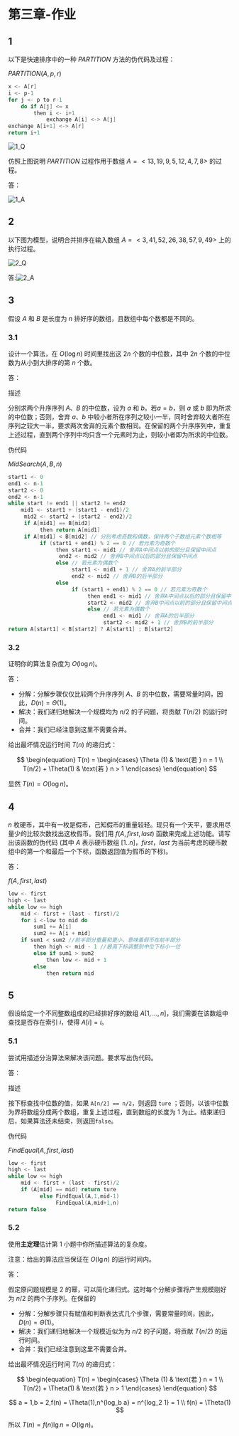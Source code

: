 # 第三章-作业

## 1

以下是快速排序中的一种 $PARTITION$ 方法的伪代码及过程：

$PARTITION(A,\,p,\,r)$
```c
x <- A[r]
i <- p-1
for j <- p to r-1
	do if A[j] <= x
		then i <- i+1
			exchange A[i] <-> A[j]
exchange A[i+1] <-> A[r]
return i+1
```

![1_Q](1_Q.svg)

仿照上图说明 $PARTITION$ 过程作用于数组 $A = <13,19,9,5,12,4,7,8>$ 的过程。

答：

![1_A](1_A.svg)

## 2

以下图为模型，说明合并排序在输入数组 $A = <3,41,52,26,38,57,9,49>$ 上的执行过程。

![2_Q](2_Q.svg)

答:![2_A](2_A.svg)

## 3

假设 $A$ 和 $B$ 是长度为 $n$ 排好序的数组，且数组中每个数都是不同的。


### 3.1

设计一个算法，在 $O\left(\log n \right)$ 时间里找出这 $2n$ 个数的中位数，其中 $2n$ 个数的中位数为从小到大排序的第 $n$ 个数。

答：

描述

分别求两个升序序列 $A$、$B$ 的中位数，设为 $a$ 和 $b$。若$a = b$，则 $a$ 或 $b$ 即为所求的中位数；否则，舍弃 $a$、$b$ 中较小者所在序列之较小一半，同时舍弃较大者所在序列之较大一半，要求两次舍弃的元素个数相同。在保留的两个升序序列中，重复上述过程，直到两个序列中均只含一个元素时为止，则较小者即为所求的中位数。

伪代码

$MidSearch(A,\,B,\,n)$

```c
start1 <- 0
end1 <- n-1
start2 <- 0
end2 <- n-1
while start != end1 || start2 != end2
	mid1 <- start1 + (start1 - end1)/2
     mid2 <- start2 + (start2 - end2)/2
     if A[mid1] == B[mid2]
          then return A[mid1]
     if A[mid1] < B[mid2] // 分别考虑奇数和偶数，保持两个子数组元素个数相等
          if (start1 + end1) % 2 == 0 // 若元素为奇数个
               then start1 <- mid1 // 舍弃A中间点以前的部分且保留中间点
               	end2 <- mid2 // 舍弃B中间点以后的部分且保留中间点
               else // 若元素为偶数个
                    start1 <- mid1 + 1 // 舍弃A的前半部分
                    end2 <- mid2 // 舍弃B的后半部分
               else
                    if (start1 + end1) % 2 == 0 // 若元素为奇数个
                         then end1 <- mid1 // 舍弃A中间点以后的部分且保留中间点
                         start2 <- mid2 // 舍弃B中间点以前的部分且保留中间点
                         else // 若元素为偶数个
                              end1 <- mid1 // 舍弃A的后半部分
                              start2 <- mid2 + 1 // 舍弃B的前半部分
return A[start1] < B[start2] ? A[start1] : B[start2]
```

### 3.2

证明你的算法复杂度为 $O\left(\log n \right)$。

答：

- 分解：分解步骤仅仅比较两个升序序列 $A$、$B$ 的中位数，需要常量时间，因此，$D(n) = \Theta (1)$。
- 解决：我们递归地解决一个规模均为 $n/2$ 的子问题，将贡献 $T(n/2)$ 的运行时间。
- 合并：我们已经注意到这里不需要合并。

给出最坏情况运行时间 $T(n)$ 的递归式：

$$
\begin{equation}
  T(n) = \begin{cases}
  \Theta (1) & \text{若 }  n = 1 \\
  T(n/2) + \Theta(1) & \text{若 } n > 1
  \end{cases}
  \end{equation}
$$

显然 $T(n) = O(\log n)$。

## 4

$n$ 枚硬币，其中有一枚是假币，己知假币的重量较轻。现只有一个天平，要求用尽量少的比较次数找出这枚假币。我们用 $f(A,first,last)$ 函数来完成上述功能。请写出该函数的伪代码 (其中 $A$ 表示硬币数组 $[1..n]$，$first$，$last$ 为当前考虑的硬币数组中的第一个和最后一个下标，函数返回值为假币的下标)。

答：

$f(A,first,last)$
```c
low <- first
high <- last
while low <= high
	mid <- first + (last - first)/2
	for i <-low to mid do
		sum1 += A[i]
		sum2 += A[i + mid]
	if sum1 < sum2 //前半部分重量和更小，意味着假币在前半部分
		then high <- mid - 1 //最高下标调整到中位下标小一位
		else if sum1 > sum2
			then low <- mid + 1
		else
			then return mid
```

## 5

假设给定一个不同整数组成的已经排好序的数组 $A[1,...,n]$，我们需要在该数组中查找是否存在索引 $i$，使得 $A[i] = i$。

### 5.1

尝试用描述分治算法来解决该问题。要求写出伪代码。

答：

描述

按下标查找中位数的值，如果 `A[n/2] == n/2`，则返回 `ture` ；否则，以该中位数为界将数组分成两个数组，重复上述过程，直到数组的长度为 $1$ 为止。结束递归后，如果算法还未结束，则返回`false`。

伪代码

$FindEqual(A,\,first,\,last)$

```c
low <- first
high <- last
while low <= high
	mid <- first + (last - first)/2
	if (A[mid] == mid) return ture
          else FindEqual(A,1,mid-1)
               FindEqual(A,mid+1,n)
return false
```

### 5.2

使用**主定理**估计第 $1$ 小题中你所描述算法的复杂度。

注意：给出的算法应当保证在 $O(\lg n)$ 的运行时间内。

答：

假定原问题规模是 $2$ 的幂，可以简化递归式。这时每个分解步骤将产生规模刚好为 $n/2$ 的两个子序列。在保留的

- 分解：分解步骤只有赋值和判断表达式几个步骤，需要常量时间，因此，$D(n) = \Theta (1)$。
- 解决：我们递归地解决一个规模近似为为 $n/2$ 的子问题，将贡献 $T(n/2)$ 的运行时间。
- 合并：我们已经注意到这里不需要合并。

给出最坏情况运行时间 $T(n)$ 的递归式：

$$
\begin{equation}
  T(n) = \begin{cases}
  \Theta (1) & \text{若 }  n = 1 \\
  T(n/2) + \Theta(1) & \text{若 } n > 1
  \end{cases}
 \end{equation}
$$

$$
a = 1,b = 2,f(n) = \Theta(1),n^{log_b a} = n^{log_2 1} = 1 \\
f(n) = \Theta(1)
$$

所以 $T(n) = f(n) \lg n = O(\lg n)$。

